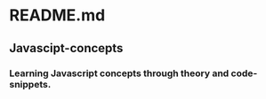 # README.md

## Javascipt-concepts

### Learning Javascript concepts through theory and code-snippets.
